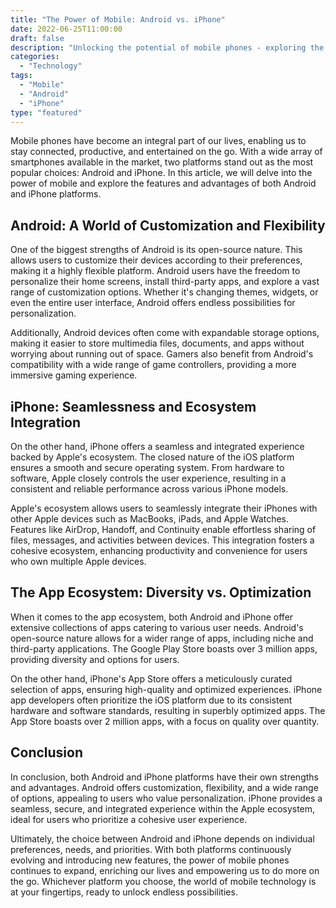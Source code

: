 ```yaml
--- 
title: "The Power of Mobile: Android vs. iPhone"
date: 2022-06-25T11:00:00
draft: false
description: "Unlocking the potential of mobile phones - exploring the features and advantages of Android and iPhone platforms."
categories:
  - "Technology"
tags:
  - "Mobile"
  - "Android"
  - "iPhone"
type: "featured"
--- 
```


Mobile phones have become an integral part of our lives, enabling us to stay connected, productive, and entertained on the go. With a wide array of smartphones available in the market, two platforms stand out as the most popular choices: Android and iPhone. In this article, we will delve into the power of mobile and explore the features and advantages of both Android and iPhone platforms.

## Android: A World of Customization and Flexibility

One of the biggest strengths of Android is its open-source nature. This allows users to customize their devices according to their preferences, making it a highly flexible platform. Android users have the freedom to personalize their home screens, install third-party apps, and explore a vast range of customization options. Whether it's changing themes, widgets, or even the entire user interface, Android offers endless possibilities for personalization.

Additionally, Android devices often come with expandable storage options, making it easier to store multimedia files, documents, and apps without worrying about running out of space. Gamers also benefit from Android's compatibility with a wide range of game controllers, providing a more immersive gaming experience.

## iPhone: Seamlessness and Ecosystem Integration

On the other hand, iPhone offers a seamless and integrated experience backed by Apple's ecosystem. The closed nature of the iOS platform ensures a smooth and secure operating system. From hardware to software, Apple closely controls the user experience, resulting in a consistent and reliable performance across various iPhone models.

Apple's ecosystem allows users to seamlessly integrate their iPhones with other Apple devices such as MacBooks, iPads, and Apple Watches. Features like AirDrop, Handoff, and Continuity enable effortless sharing of files, messages, and activities between devices. This integration fosters a cohesive ecosystem, enhancing productivity and convenience for users who own multiple Apple devices.

## The App Ecosystem: Diversity vs. Optimization

When it comes to the app ecosystem, both Android and iPhone offer extensive collections of apps catering to various user needs. Android's open-source nature allows for a wider range of apps, including niche and third-party applications. The Google Play Store boasts over 3 million apps, providing diversity and options for users.

On the other hand, iPhone's App Store offers a meticulously curated selection of apps, ensuring high-quality and optimized experiences. iPhone app developers often prioritize the iOS platform due to its consistent hardware and software standards, resulting in superbly optimized apps. The App Store boasts over 2 million apps, with a focus on quality over quantity.

## Conclusion

In conclusion, both Android and iPhone platforms have their own strengths and advantages. Android offers customization, flexibility, and a wide range of options, appealing to users who value personalization. iPhone provides a seamless, secure, and integrated experience within the Apple ecosystem, ideal for users who prioritize a cohesive user experience.

Ultimately, the choice between Android and iPhone depends on individual preferences, needs, and priorities. With both platforms continuously evolving and introducing new features, the power of mobile phones continues to expand, enriching our lives and empowering us to do more on the go. Whichever platform you choose, the world of mobile technology is at your fingertips, ready to unlock endless possibilities.
